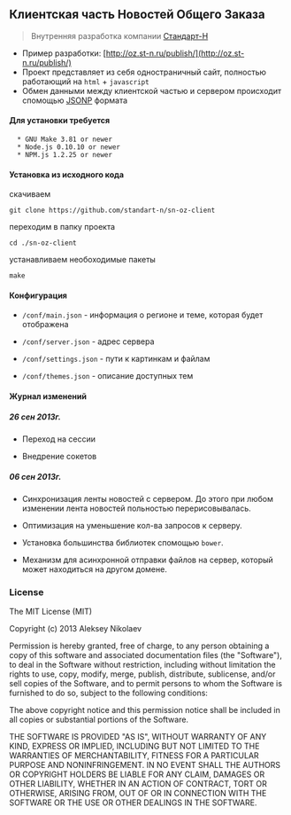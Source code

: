 
## Клиентская часть Новостей Общего Заказа

> Внутренняя разработка компании [Стандарт-Н](http://standart-n.ru/)

  - Пример разработки: [http://oz.st-n.ru/publish/](http://oz.st-n.ru/publish/)
  - Проект представляет из себя одностраничный сайт, полностью работающий на ```html``` + ```javascript```
  - Обмен данными между клиентской частью и сервером происходит спомощью [JSONP](http://ru.wikipedia.org/wiki/JSONP) формата


#### Для установки требуется

```
  * GNU Make 3.81 or newer
  * Node.js 0.10.10 or newer
  * NPM.js 1.2.25 or newer
```

#### Установка из исходного кода

скачиваем

```
git clone https://github.com/standart-n/sn-oz-client
```
переходим в папку проекта

```
cd ./sn-oz-client
```
устанавливаем необоходимые пакеты

```
make
```

#### Конфигурация

  - ```/conf/main.json``` - информация о регионе и теме, которая будет отображена

  - ```/conf/server.json``` - адрес сервера 

  - ```/conf/settings.json``` - пути к картинкам и файлам

  - ```/conf/themes.json``` - описание доступных тем



#### Журнал изменений

##### 26 сен 2013г.

 - Переход на сессии

 - Внедрение сокетов 

##### 06 сен 2013г.

 - Синхронизация ленты новостей с сервером. До этого при любом изменении лента новостей польностью перерисовывалась.

 - Оптимизация на уменьшение кол-ва запросов к серверу.

 - Установка большинства библиотек спомощью ```bower```.

 - Механизм для асинхронной отправки файлов на сервер, который может находиться на другом домене.



### License

The MIT License (MIT)

Copyright (c) 2013 Aleksey Nikolaev

Permission is hereby granted, free of charge, to any person obtaining a copy of
this software and associated documentation files (the "Software"), to deal in
the Software without restriction, including without limitation the rights to
use, copy, modify, merge, publish, distribute, sublicense, and/or sell copies of
the Software, and to permit persons to whom the Software is furnished to do so,
subject to the following conditions:

The above copyright notice and this permission notice shall be included in all
copies or substantial portions of the Software.

THE SOFTWARE IS PROVIDED "AS IS", WITHOUT WARRANTY OF ANY KIND, EXPRESS OR
IMPLIED, INCLUDING BUT NOT LIMITED TO THE WARRANTIES OF MERCHANTABILITY, FITNESS
FOR A PARTICULAR PURPOSE AND NONINFRINGEMENT. IN NO EVENT SHALL THE AUTHORS OR
COPYRIGHT HOLDERS BE LIABLE FOR ANY CLAIM, DAMAGES OR OTHER LIABILITY, WHETHER
IN AN ACTION OF CONTRACT, TORT OR OTHERWISE, ARISING FROM, OUT OF OR IN
CONNECTION WITH THE SOFTWARE OR THE USE OR OTHER DEALINGS IN THE SOFTWARE.

        

